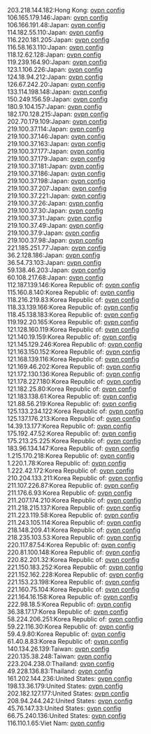 203.218.144.182:Hong Kong: [ovpn config](vpn/203_218_144_182.ovpn)  
106.165.179.146:Japan: [ovpn config](vpn/106_165_179_146.ovpn)  
106.166.191.48:Japan: [ovpn config](vpn/106_166_191_48.ovpn)  
114.182.55.110:Japan: [ovpn config](vpn/114_182_55_110.ovpn)  
116.220.181.205:Japan: [ovpn config](vpn/116_220_181_205.ovpn)  
116.58.163.110:Japan: [ovpn config](vpn/116_58_163_110.ovpn)  
118.12.62.128:Japan: [ovpn config](vpn/118_12_62_128.ovpn)  
119.239.164.90:Japan: [ovpn config](vpn/119_239_164_90.ovpn)  
123.1.106.226:Japan: [ovpn config](vpn/123_1_106_226.ovpn)  
124.18.94.212:Japan: [ovpn config](vpn/124_18_94_212.ovpn)  
126.67.242.20:Japan: [ovpn config](vpn/126_67_242_20.ovpn)  
133.114.198.148:Japan: [ovpn config](vpn/133_114_198_148.ovpn)  
150.249.156.59:Japan: [ovpn config](vpn/150_249_156_59.ovpn)  
180.9.104.157:Japan: [ovpn config](vpn/180_9_104_157.ovpn)  
182.170.128.215:Japan: [ovpn config](vpn/182_170_128_215.ovpn)  
202.70.179.109:Japan: [ovpn config](vpn/202_70_179_109.ovpn)  
219.100.37.114:Japan: [ovpn config](vpn/219_100_37_114.ovpn)  
219.100.37.146:Japan: [ovpn config](vpn/219_100_37_146.ovpn)  
219.100.37.163:Japan: [ovpn config](vpn/219_100_37_163.ovpn)  
219.100.37.177:Japan: [ovpn config](vpn/219_100_37_177.ovpn)  
219.100.37.179:Japan: [ovpn config](vpn/219_100_37_179.ovpn)  
219.100.37.181:Japan: [ovpn config](vpn/219_100_37_181.ovpn)  
219.100.37.186:Japan: [ovpn config](vpn/219_100_37_186.ovpn)  
219.100.37.198:Japan: [ovpn config](vpn/219_100_37_198.ovpn)  
219.100.37.207:Japan: [ovpn config](vpn/219_100_37_207.ovpn)  
219.100.37.221:Japan: [ovpn config](vpn/219_100_37_221.ovpn)  
219.100.37.26:Japan: [ovpn config](vpn/219_100_37_26.ovpn)  
219.100.37.30:Japan: [ovpn config](vpn/219_100_37_30.ovpn)  
219.100.37.31:Japan: [ovpn config](vpn/219_100_37_31.ovpn)  
219.100.37.49:Japan: [ovpn config](vpn/219_100_37_49.ovpn)  
219.100.37.9:Japan: [ovpn config](vpn/219_100_37_9.ovpn)  
219.100.37.98:Japan: [ovpn config](vpn/219_100_37_98.ovpn)  
221.185.251.77:Japan: [ovpn config](vpn/221_185_251_77.ovpn)  
36.2.128.186:Japan: [ovpn config](vpn/36_2_128_186.ovpn)  
36.54.73.103:Japan: [ovpn config](vpn/36_54_73_103.ovpn)  
59.138.46.203:Japan: [ovpn config](vpn/59_138_46_203.ovpn)  
60.108.217.68:Japan: [ovpn config](vpn/60_108_217_68.ovpn)  
112.187.139.146:Korea Republic of: [ovpn config](vpn/112_187_139_146.ovpn)  
115.160.8.140:Korea Republic of: [ovpn config](vpn/115_160_8_140.ovpn)  
118.216.219.83:Korea Republic of: [ovpn config](vpn/118_216_219_83.ovpn)  
118.33.139.166:Korea Republic of: [ovpn config](vpn/118_33_139_166.ovpn)  
118.45.138.183:Korea Republic of: [ovpn config](vpn/118_45_138_183.ovpn)  
119.192.20.165:Korea Republic of: [ovpn config](vpn/119_192_20_165.ovpn)  
121.128.160.119:Korea Republic of: [ovpn config](vpn/121_128_160_119.ovpn)  
121.140.19.159:Korea Republic of: [ovpn config](vpn/121_140_19_159.ovpn)  
121.145.129.246:Korea Republic of: [ovpn config](vpn/121_145_129_246.ovpn)  
121.163.150.152:Korea Republic of: [ovpn config](vpn/121_163_150_152.ovpn)  
121.168.139.116:Korea Republic of: [ovpn config](vpn/121_168_139_116.ovpn)  
121.169.46.202:Korea Republic of: [ovpn config](vpn/121_169_46_202.ovpn)  
121.172.130.136:Korea Republic of: [ovpn config](vpn/121_172_130_136.ovpn)  
121.178.227.180:Korea Republic of: [ovpn config](vpn/121_178_227_180.ovpn)  
121.182.25.80:Korea Republic of: [ovpn config](vpn/121_182_25_80.ovpn)  
121.183.138.61:Korea Republic of: [ovpn config](vpn/121_183_138_61.ovpn)  
121.88.56.219:Korea Republic of: [ovpn config](vpn/121_88_56_219.ovpn)  
125.133.234.122:Korea Republic of: [ovpn config](vpn/125_133_234_122.ovpn)  
125.137.176.213:Korea Republic of: [ovpn config](vpn/125_137_176_213.ovpn)  
14.39.13.177:Korea Republic of: [ovpn config](vpn/14_39_13_177.ovpn)  
175.192.47.52:Korea Republic of: [ovpn config](vpn/175_192_47_52.ovpn)  
175.213.25.225:Korea Republic of: [ovpn config](vpn/175_213_25_225.ovpn)  
183.96.134.147:Korea Republic of: [ovpn config](vpn/183_96_134_147.ovpn)  
1.215.170.218:Korea Republic of: [ovpn config](vpn/1_215_170_218.ovpn)  
1.220.1.78:Korea Republic of: [ovpn config](vpn/1_220_1_78.ovpn)  
1.222.42.172:Korea Republic of: [ovpn config](vpn/1_222_42_172.ovpn)  
210.204.133.211:Korea Republic of: [ovpn config](vpn/210_204_133_211.ovpn)  
211.107.226.87:Korea Republic of: [ovpn config](vpn/211_107_226_87.ovpn)  
211.176.6.93:Korea Republic of: [ovpn config](vpn/211_176_6_93.ovpn)  
211.207.174.210:Korea Republic of: [ovpn config](vpn/211_207_174_210.ovpn)  
211.218.215.137:Korea Republic of: [ovpn config](vpn/211_218_215_137.ovpn)  
211.223.119.58:Korea Republic of: [ovpn config](vpn/211_223_119_58.ovpn)  
211.243.105.114:Korea Republic of: [ovpn config](vpn/211_243_105_114.ovpn)  
218.148.209.41:Korea Republic of: [ovpn config](vpn/218_148_209_41.ovpn)  
218.235.103.53:Korea Republic of: [ovpn config](vpn/218_235_103_53.ovpn)  
220.117.87.54:Korea Republic of: [ovpn config](vpn/220_117_87_54.ovpn)  
220.81.100.148:Korea Republic of: [ovpn config](vpn/220_81_100_148.ovpn)  
220.82.201.32:Korea Republic of: [ovpn config](vpn/220_82_201_32.ovpn)  
221.150.183.252:Korea Republic of: [ovpn config](vpn/221_150_183_252.ovpn)  
221.152.162.228:Korea Republic of: [ovpn config](vpn/221_152_162_228.ovpn)  
221.153.23.198:Korea Republic of: [ovpn config](vpn/221_153_23_198.ovpn)  
221.160.75.104:Korea Republic of: [ovpn config](vpn/221_160_75_104.ovpn)  
221.164.16.158:Korea Republic of: [ovpn config](vpn/221_164_16_158.ovpn)  
222.98.18.5:Korea Republic of: [ovpn config](vpn/222_98_18_5.ovpn)  
36.38.17.17:Korea Republic of: [ovpn config](vpn/36_38_17_17.ovpn)  
58.224.206.251:Korea Republic of: [ovpn config](vpn/58_224_206_251.ovpn)  
59.22.116.30:Korea Republic of: [ovpn config](vpn/59_22_116_30.ovpn)  
59.4.9.80:Korea Republic of: [ovpn config](vpn/59_4_9_80.ovpn)  
61.40.8.83:Korea Republic of: [ovpn config](vpn/61_40_8_83.ovpn)  
140.134.26.139:Taiwan: [ovpn config](vpn/140_134_26_139.ovpn)  
220.135.38.248:Taiwan: [ovpn config](vpn/220_135_38_248.ovpn)  
223.204.238.0:Thailand: [ovpn config](vpn/223_204_238_0.ovpn)  
49.228.136.83:Thailand: [ovpn config](vpn/49_228_136_83.ovpn)  
161.202.144.236:United States: [ovpn config](vpn/161_202_144_236.ovpn)  
198.13.36.179:United States: [ovpn config](vpn/198_13_36_179.ovpn)  
202.182.127.177:United States: [ovpn config](vpn/202_182_127_177.ovpn)  
208.94.244.242:United States: [ovpn config](vpn/208_94_244_242.ovpn)  
45.76.147.33:United States: [ovpn config](vpn/45_76_147_33.ovpn)  
66.75.240.136:United States: [ovpn config](vpn/66_75_240_136.ovpn)  
116.110.1.65:Viet Nam: [ovpn config](vpn/116_110_1_65.ovpn)  
